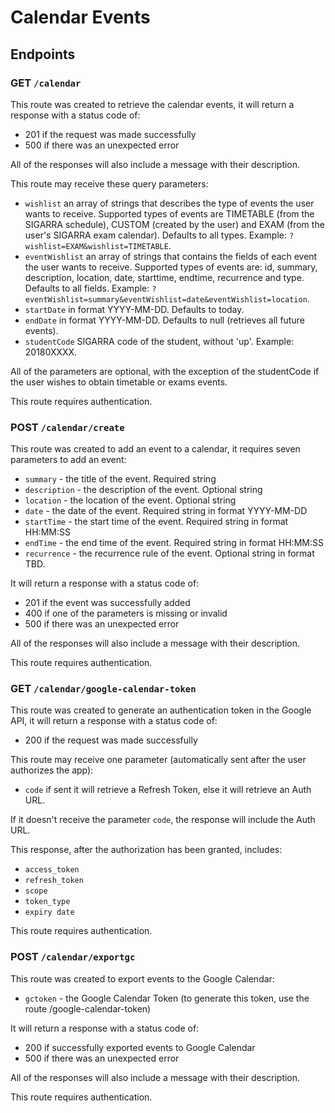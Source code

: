# Calendar Events

## Endpoints

### GET `/calendar`

This route was created to retrieve the calendar events, it will return a response with a status code of:
- 201 if the request was made successfully
- 500 if there was an unexpected error

All of the responses will also include a message with their description.

This route may receive these query parameters:
- `wishlist` an array of strings that describes the type of events the user wants to receive. Supported types of events are TIMETABLE (from the SIGARRA schedule), CUSTOM (created by the user) and EXAM (from the user's SIGARRA exam calendar). Defaults to all types. Example: `?wishlist=EXAM&wishlist=TIMETABLE`.
- `eventWishlist` an array of strings that contains the fields of each event the user wants to receive. Supported types of events are: id, summary, description, location, date, starttime, endtime, recurrence and type. Defaults to all fields. Example: `?eventWishlist=summary&eventWishlist=date&eventWishlist=location`.
- `startDate` in format YYYY-MM-DD. Defaults to today.
- `endDate` in format YYYY-MM-DD. Defaults to null (retrieves all future events).
- `studentCode` SIGARRA code of the student, without 'up'. Example: 20180XXXX.

All of the parameters are optional, with the exception of the studentCode if the user wishes to obtain timetable or exams events.

This route requires authentication.

### POST `/calendar/create`

This route was created to add an event to a calendar, it requires seven parameters to add an event:
- `summary` - the title of the event. Required string
- `description` - the description of the event. Optional string
- `location` - the location of the event. Optional string
- `date` - the date of the event. Required string in format YYYY-MM-DD
- `startTime` - the start time of the event. Required string in format HH:MM:SS
- `endTime` - the end time of the event. Required string in format HH:MM:SS
- `recurrence` - the recurrence rule of the event. Optional string in format TBD.

It will return a response with a status code of:
- 201 if the event was successfully added
- 400 if one of the parameters is missing or invalid
- 500 if there was an unexpected error

All of the responses will also include a message with their description.

This route requires authentication.

### GET `/calendar/google-calendar-token`

This route was created to generate an authentication token in the Google API, it will return a response with a status code of:
- 200 if the request was made successfully

This route may receive one parameter (automatically sent after the user authorizes the app):
- `code` if sent it will retrieve a Refresh Token, else it will retrieve an Auth URL.

If it doesn't receive the parameter `code`, the response will include the Auth URL.

This response, after the authorization has been granted, includes: 
- `access_token`
- `refresh_token`
- `scope`
- `token_type`
- `expiry date`

This route requires authentication.

### POST `/calendar/exportgc`

This route was created to export events to the Google Calendar:
- `gctoken` - the Google Calendar Token (to generate this token, use the route /google-calendar-token)

It will return a response with a status code of:
- 200 if successfully exported events to Google Calendar
- 500 if there was an unexpected error

All of the responses will also include a message with their description.

This route requires authentication.
